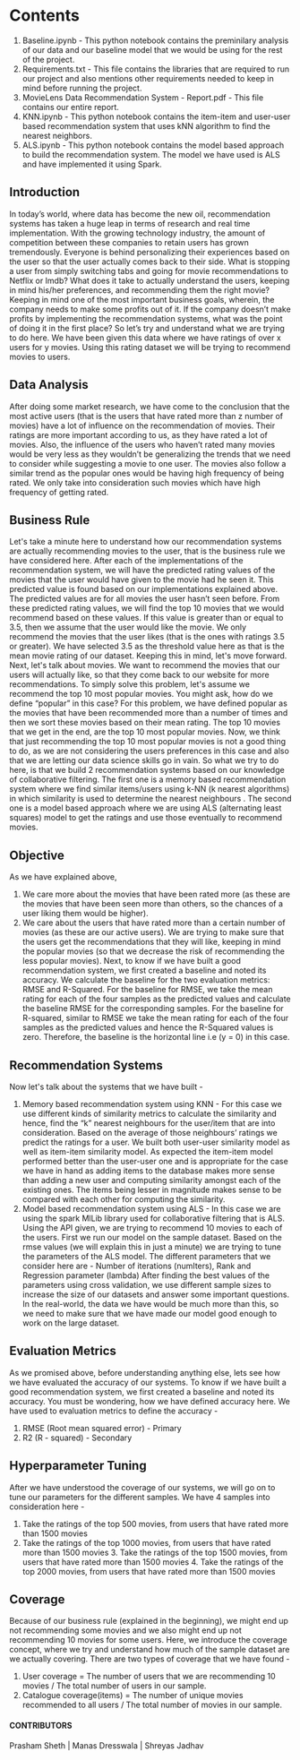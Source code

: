 # Contents
1. Baseline.ipynb - This python notebook contains the preminilary analysis of our data and our baseline model that we would be using for the rest of the project. 
2. Requirements.txt - This file contains the libraries that are required to run our project and also mentions other requirements needed to keep in mind before running the project. 
3. MovieLens Data Recommendation System - Report.pdf - This file contains our entire report.
4. KNN.ipynb - This python notebook contains the item-item and user-user based recommendation system that uses kNN algorithm to find the nearest neighbors. 
5. ALS.ipynb - This python notebook contains the model based approach to build the recommendation system. The model we have used is ALS and have implemented it using Spark. 

## Introduction 
In today’s world, where data has become the new oil, recommendation systems has taken a huge leap in terms of research and real time implementation.
With the growing technology industry, the amount of competition between these companies to retain users has grown tremendously. Everyone is behind personalizing their experiences based on the user so that the user actually comes back to their side.
What is stopping a user from simply switching tabs and going for movie recommendations to Netflix or Imdb? What does it take to actually understand the users, keeping in mind his/her preferences, and recommending them the right movie? Keeping in mind one of the most important business goals, wherein, the company needs to make some profits out of it. If the company doesn’t make profits by implementing the recommendation systems, what was the point of doing it in the first place?
So let’s try and understand what we are trying to do here.
We have been given this data where we have ratings of over x users for y movies. Using this rating dataset we will be trying to recommend movies to users.

## Data Analysis 
After doing some market research, we have come to the conclusion that the most active users (that is the users that have rated more than z number of movies) have a lot of influence on the recommendation of movies. Their ratings are more important according to us, as they have rated a lot of movies. Also, the influence of the users who haven’t rated many movies would be very less as they wouldn’t be generalizing the trends that we need to consider while suggesting a movie to one user.
The movies also follow a similar trend as the popular ones would be having high frequency of being rated. We only take into consideration such movies which have high frequency of getting rated.

## Business Rule
Let's take a minute here to understand how our recommendation systems are actually recommending movies to the user, that is the business rule we have considered here.
After each of the implementations of the recommendation system, we will have the predicted rating values of the movies that the user would have given to the movie had he seen it. This predicted value is found based on our implementations explained above. The predicted values are for all movies the user hasn’t seen before. From these predicted rating values, we will find the top 10 movies that we would recommend based on these values. If this value is greater than or equal to 3.5, then we assume that the user would like the movie. We only recommend the movies that the user likes (that is the ones with ratings 3.5 or greater).
We have selected 3.5 as the threshold value here as that is the mean movie rating of our dataset. Keeping this in mind, let's move forward.
Next, let's talk about movies. We want to recommend the movies that our users will actually like, so that they come back to our website for more recommendations.
To simply solve this problem, let's assume we recommend the top 10 most popular movies.
You might ask, how do we define “popular” in this case? For this problem, we have defined popular as the movies that have been recommended more than a number of times and then we sort these movies based on their mean rating. The top 10 movies that we get in the end, are the top 10 most popular movies.
Now, we think that just recommending the top 10 most popular movies is not a good thing to do, as we are not considering the users preferences in this case and also that we are letting our data science skills go in vain.
So what we try to do here, is that we build 2 recommendation systems based on our knowledge of collaborative filtering.
The first one is a memory based recommendation system where we find similar items/users using k-NN (k nearest algorithms) in which similarity is used to determine the nearest neighbours .
The second one is a model based approach where we are using ALS (alternating least squares) model to get the ratings and use those eventually to recommend movies.

## Objective
As we have explained above,
1. We care more about the movies that have been rated more (as these are the movies that have been seen more than others, so the chances of a user liking them would be higher).
2. We care about the users that have rated more than a certain number of movies (as these are our active users).
We are trying to make sure that the users get the recommendations that they will like, keeping in mind the popular movies (so that we decrease the risk of recommending the less popular movies).
Next, to know if we have built a good recommendation system, we first created a baseline and noted its accuracy. We calculate the baseline for the two evaluation metrics: RMSE and R-Squared.
For the baseline for RMSE, we take the mean rating for each of the four samples as the predicted values and calculate the baseline RMSE for the corresponding samples.
For the baseline for R-squared, similar to RMSE we take the mean rating for each of the four samples as the predicted values and hence the R-Squared values is zero. Therefore, the baseline is the horizontal line i.e (y = 0) in this case.

## Recommendation Systems
Now let's talk about the systems that we have built -
1. Memory based recommendation system using KNN  - For this case we use different kinds of similarity metrics to calculate the similarity and hence, find the “k” nearest neighbours for the user/item that are into consideration. Based on the average of those neighbours’ ratings we predict the ratings for a user. We built both user-user similarity model as well as item-item similarity model.
As expected the item-item model performed better than the user-user one and is appropriate for the case we have in hand as adding items to the database makes more sense than adding a new user and computing similarity amongst each of the existing ones. The items being lesser in magnitude makes sense to be compared with each other for computing the similarity.
2. Model based recommendation system using ALS  - In this case we are using the spark MlLib library used for collaborative filtering that is ALS. Using the API given, we are trying to recommend 10 movies to each of the users.
First we run our model on the sample dataset. Based on the rmse values (we will explain this in just a minute) we are trying to tune the parameters of the ALS model.
The different parameters that we consider here are - Number of iterations (numIters), Rank and Regression parameter (lambda)
After finding the best values of the parameters using cross validation, we use different sample sizes
to increase the size of our datasets and answer some important questions. In the real-world, the data we have would be much more than this, so we need to make sure that we have made our model good enough to work on the large dataset.

## Evaluation Metrics
As we promised above, before understanding anything else, lets see how we have evaluated the accuracy of our systems.
To know if we have built a good recommendation system, we first created a baseline and noted its accuracy. You must be wondering, how we have defined accuracy here.
We have used to evaluation metrics to define the accuracy -
1. RMSE (Root mean squared error) - Primary
2. R2 (R - squared) - Secondary

## Hyperparameter Tuning
After we have understood the coverage of our systems, we will go on to tune our parameters for the different samples.
We have 4 samples into consideration here -
1. Take the ratings of the top 500 movies, from users that have rated more than 1500 movies
2. Take the ratings of the top 1000 movies, from users that have rated more than 1500 movies 3. Take the ratings of the top 1500 movies, from users that have rated more than 1500 movies 4. Take the ratings of the top 2000 movies, from users that have rated more than 1500 movies

## Coverage
Because of our business rule (explained in the beginning), we might end up not recommending some movies and we also might end up not recommending 10 movies for some users. Here, we introduce the coverage concept, where we try and understand how much of the sample dataset are we actually covering.
There are two types of coverage that we have found -
1. User coverage = The number of users that we are recommending 10 movies / The total number of users in our sample.
2. Catalogue coverage(items) = The number of unique movies recommended to all users / The total number of movies in our sample.

#### CONTRIBUTORS
Prasham Sheth | Manas Dresswala | Shreyas Jadhav 
